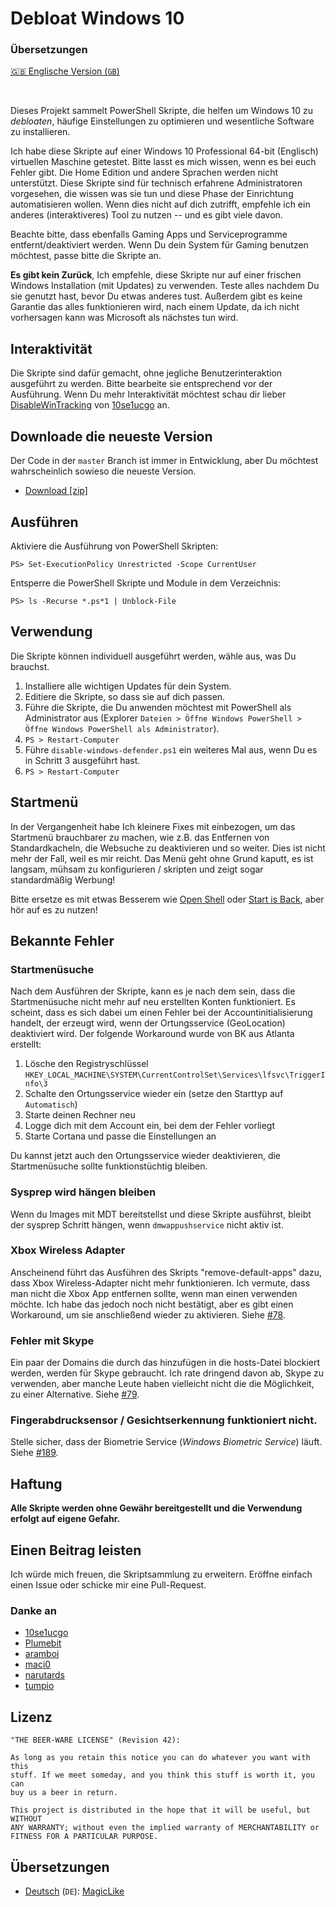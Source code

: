 # Debloat Windows 10

### Übersetzungen
[🇬🇧 Englische Version (`GB`)](README.md)

<br>

Dieses Projekt sammelt PowerShell Skripte, die helfen um Windows 10 zu *debloaten*,
häufige Einstellungen zu optimieren und wesentliche Software zu installieren.

Ich habe diese Skripte auf einer Windows 10 Professional 64-bit (Englisch) virtuellen
Maschine getestet. Bitte lasst es mich wissen, wenn es bei euch Fehler gibt.
Die Home Edition und andere Sprachen werden nicht unterstützt.
Diese Skripte sind für technisch erfahrene Administratoren vorgesehen, die wissen was
sie tun und diese Phase der Einrichtung automatisieren wollen. Wenn dies nicht auf dich
zutrifft, empfehle ich ein anderes (interaktiveres) Tool zu nutzen -- und es gibt viele davon.

Beachte bitte, dass ebenfalls Gaming Apps und Serviceprogramme entfernt/deaktiviert werden.
Wenn Du dein System für Gaming benutzen möchtest, passe bitte die Skripte an.

**Es gibt kein Zurück**, Ich empfehle, diese Skripte nur auf einer frischen
Windows Installation (mit Updates) zu verwenden. Teste alles nachdem Du sie genutzt hast,
bevor Du etwas anderes tust. Außerdem gibt es keine Garantie das alles funktionieren wird,
nach einem Update, da ich nicht vorhersagen kann was Microsoft als nächstes tun wird.

## Interaktivität

Die Skripte sind dafür gemacht, ohne jegliche Benutzerinteraktion ausgeführt zu werden. Bitte bearbeite sie entsprechend vor der Ausführung. Wenn Du mehr Interaktivität möchtest schau dir lieber
[DisableWinTracking](https://github.com/10se1ucgo/DisableWinTracking) von
[10se1ucgo](https://github.com/10se1ucgo) an.

## Downloade die neueste Version

Der Code in der `master` Branch ist immer in Entwicklung, aber Du möchtest wahrscheinlich sowieso die neueste Version.

- [Download [zip]](https://github.com/W4RH4WK/Debloat-Windows-10/archive/master.zip)

## Ausführen

Aktiviere die Ausführung von PowerShell Skripten:

    PS> Set-ExecutionPolicy Unrestricted -Scope CurrentUser

Entsperre die PowerShell Skripte und Module in dem Verzeichnis:

    PS> ls -Recurse *.ps*1 | Unblock-File

## Verwendung

Die Skripte können individuell ausgeführt werden, wähle aus, was Du brauchst.

1. Installiere alle wichtigen Updates für dein System.
2. Editiere die Skripte, so dass sie auf dich passen.
3. Führe die Skripte, die Du anwenden möchtest mit PowerShell als Administrator aus (Explorer
   `Dateien > Öffne Windows PowerShell > Öffne Windows PowerShell als
   Administrator`).
4. `PS > Restart-Computer`
5. Führe `disable-windows-defender.ps1` ein weiteres Mal aus, wenn Du es in Schritt 3 ausgeführt hast.
6. `PS > Restart-Computer`

## Startmenü

In der Vergangenheit habe Ich kleinere Fixes mit einbezogen, um das Startmenü brauchbarer zu machen,
wie z.B. das Entfernen von Standardkacheln, die Websuche zu deaktivieren und so weiter. Dies ist nicht
mehr der Fall, weil es mir reicht. Das Menü geht ohne Grund kaputt, es ist langsam,
mühsam zu konfigurieren / skripten und zeigt sogar standardmäßig Werbung!

Bitte ersetze es mit etwas Besserem wie [Open Shell] oder [Start
is Back], aber hör auf es zu nutzen!

[Open Shell]: <https://open-shell.github.io/Open-Shell-Menu/>
[Start is Back]: <http://startisback.com/>

## Bekannte Fehler

### Startmenüsuche

Nach dem Ausführen der Skripte, kann es je nach dem sein, dass die Startmenüsuche nicht mehr auf neu erstellten
Konten funktioniert. Es scheint, dass es sich dabei um einen Fehler bei der Accountinitialisierung handelt, der
erzeugt wird, wenn der Ortungsservice (GeoLocation) deaktiviert wird. Der folgende Workaround wurde von BK aus Atlanta erstellt:

1. Lösche den Registryschlüssel `HKEY_LOCAL_MACHINE\SYSTEM\CurrentControlSet\Services\lfsvc\TriggerInfo\3`
2. Schalte den Ortungsservice wieder ein (setze den Starttyp auf `Automatisch`)
3. Starte deinen Rechner neu
4. Logge dich mit dem Account ein, bei dem der Fehler vorliegt
5. Starte Cortana und passe die Einstellungen an

Du kannst jetzt auch den Ortungsservice wieder deaktivieren, die Startmenüsuche sollte funktionstüchtig bleiben.

### Sysprep wird hängen bleiben

Wenn du Images mit MDT bereitstellst und diese Skripte ausführst, bleibt der sysprep
Schritt hängen, wenn `dmwappushservice` nicht aktiv ist.

### Xbox Wireless Adapter

Anscheinend führt das Ausführen des Skripts "remove-default-apps" dazu, dass Xbox
Wireless-Adapter nicht mehr funktionieren. Ich vermute, dass man nicht die Xbox
App entfernen sollte, wenn man einen verwenden möchte. Ich habe das jedoch noch nicht bestätigt,
aber es gibt einen Workaround, um sie anschließend wieder zu aktivieren. Siehe
[#78](https://github.com/W4RH4WK/Debloat-Windows-10/issues/78).

### Fehler mit Skype

Ein paar der Domains die durch das hinzufügen in die hosts-Datei blockiert werden, werden für Skype gebraucht. Ich rate dringend davon ab, Skype zu verwenden, aber manche Leute haben vielleicht nicht die
die Möglichkeit, zu einer Alternative. Siehe
[#79](https://github.com/W4RH4WK/Debloat-Windows-10/issues/79).

### Fingerabdrucksensor / Gesichtserkennung funktioniert nicht.

Stelle sicher, dass der Biometrie Service (*Windows Biometric Service*) läuft. Siehe
[#189](https://github.com/W4RH4WK/Debloat-Windows-10/issues/189).

## Haftung

**Alle Skripte werden ohne Gewähr bereitgestellt und die Verwendung erfolgt auf eigene Gefahr.**

## Einen Beitrag leisten

Ich würde mich freuen, die Skriptsammlung zu erweitern. Eröffne einfach einen Issue oder
schicke mir eine Pull-Request.

### Danke an

- [10se1ucgo](https://github.com/10se1ucgo)
- [Plumebit](https://github.com/Plumebit)
- [aramboi](https://github.com/aramboi)
- [maci0](https://github.com/maci0)
- [narutards](https://github.com/narutards)
- [tumpio](https://github.com/tumpio)

## Lizenz

    "THE BEER-WARE LICENSE" (Revision 42):

    As long as you retain this notice you can do whatever you want with this
    stuff. If we meet someday, and you think this stuff is worth it, you can
    buy us a beer in return.

    This project is distributed in the hope that it will be useful, but WITHOUT
    ANY WARRANTY; without even the implied warranty of MERCHANTABILITY or
    FITNESS FOR A PARTICULAR PURPOSE.

## Übersetzungen

* [Deutsch](README.de-de.md) (`DE`): [MagicLike](https://github.com/MagicLike)
